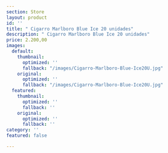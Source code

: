 ```yaml
---
section: Store
layout: product
id: ''
title: " Cigarro Marlboro Blue Ice 20 unidades"
description: " Cigarro Marlboro Blue Ice 20 unidades"
price: 2.200,00
images:
  default:
    thumbnail:
      optimized: ''
      fallback: "/images/Cigarro-Marlboro-Blue-Ice20U.jpg"
    original:
      optimized: ''
      fallback: "/images/Cigarro-Marlboro-Blue-Ice20U.jpg"
  featured:
    thumbnail:
      optimized: ''
      fallback: ''
    original:
      optimized: ''
      fallback: ''
category: ''
featured: false

---
```

